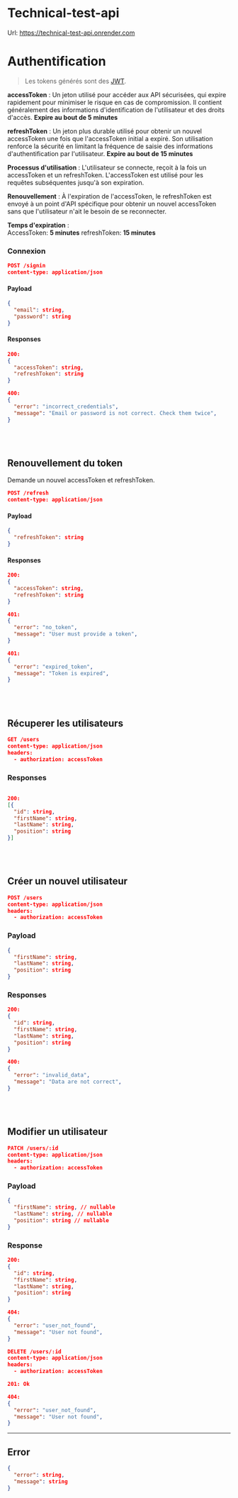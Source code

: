 # Technical-test-api

Url: https://technical-test-api.onrender.com

# Authentification

> Les tokens générés sont des [JWT](https://jwt.io/).

**accessToken** : Un jeton utilisé pour accéder aux API sécurisées, qui expire  rapidement pour minimiser le risque en cas de compromission. Il contient généralement des informations d'identification de l'utilisateur et des droits d'accès. **Expire au bout de 5 minutes**

**refreshToken** : Un jeton plus durable utilisé pour obtenir un nouvel accessToken une fois que l'accessToken initial a expiré. Son utilisation renforce la sécurité en limitant la fréquence de saisie des informations d'authentification par l'utilisateur. **Expire au bout de 15 minutes**

**Processus d'utilisation** : L'utilisateur se connecte, reçoit à la fois un accessToken et un refreshToken. L'accessToken est utilisé pour les requêtes subséquentes jusqu'à son expiration.

**Renouvellement** : À l'expiration de l'accessToken, le refreshToken est envoyé à un point d'API spécifique pour obtenir un nouvel accessToken sans que l'utilisateur n'ait le besoin de se reconnecter.

**Temps d'expiration** :<br/>
AccessToken: **5 minutes**
refreshToken: **15 minutes**

### Connexion
```json
POST /signin
content-type: application/json
```
#### Payload
```json
{
  "email": string,
  "password": string
}
```
#### Responses
```json
200:
{
  "accessToken": string,
  "refreshToken": string
}

400:
{
  "error": "incorrect_credentials",
  "message": "Email or password is not correct. Check them twice",
}
```
<br>
<br>

## Renouvellement du token
Demande un nouvel accessToken et refreshToken.

```json
POST /refresh
content-type: application/json
```
#### Payload
```json
{
  "refreshToken": string
}
```
#### Responses
```json
200:
{
  "accessToken": string,
  "refreshToken": string
}

401:
{
  "error": "no_token",
  "message": "User must provide a token",
}

401:
{
  "error": "expired_token",
  "message": "Token is expired",
}
```

<br>
<br>

## Récuperer les utilisateurs
```json
GET /users
content-type: application/json
headers:
  - authorization: accessToken

```

### Responses
```json

200:
[{
  "id": string,
  "firstName": string,
  "lastName": string,
  "position": string
}]
```
<br>
<br>

## Créer un nouvel utilisateur
```json
POST /users
content-type: application/json
headers:
  - authorization: accessToken
```
### Payload
```json
{
  "firstName": string,
  "lastName": string,
  "position": string
}
```
### Responses
```json
200:
{
  "id": string,
  "firstName": string,
  "lastName": string,
  "position": string
}

400:
{
  "error": "invalid_data",
  "message": "Data are not correct",
}
```
<br>
<br>

## Modifier un utilisateur
```json
PATCH /users/:id
content-type: application/json
headers:
  - authorization: accessToken
```
### Payload
```json
{
  "firstName": string, // nullable
  "lastName": string, // nullable
  "position": string // nullable
}
```
### Response
```json
200:
{
  "id": string,
  "firstName": string,
  "lastName": string,
  "position": string
}

404:
{
  "error": "user_not_found",
  "message": "User not found",
}
```

```json
DELETE /users/:id
content-type: application/json
headers:
  - authorization: accessToken

201: Ok

404:
{
  "error": "user_not_found",
  "message": "User not found",
}
```
---
## Error
```json
{
  "error": string,
  "message": string
}
```
